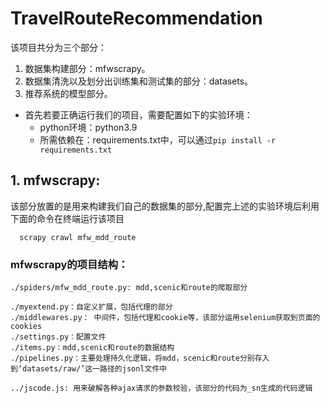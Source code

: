 # TravelRouteRecommendation
该项目共分为三个部分：
1. 数据集构建部分：mfwscrapy。
2. 数据集清洗以及划分出训练集和测试集的部分：datasets。
3. 推荐系统的模型部分。
- 首先若要正确运行我们的项目，需要配置如下的实验环境：
  - python环境：python3.9
  - 所需依赖在：requirements.txt中，可以通过```pip install -r requirements.txt```
## 1. mfwscrapy:
  该部分放置的是用来构建我们自己的数据集的部分,配置完上述的实验环境后利用下面的命令在终端运行该项目
```
  scrapy crawl mfw_mdd_route
```
### mfwscrapy的项目结构：
```
./spiders/mfw_mdd_route.py: mdd,scenic和route的爬取部分

./myextend.py：自定义扩展，包括代理的部分
./middlewares.py： 中间件，包括代理和cookie等，该部分运用selenium获取到页面的cookies
./settings.py：配置文件
./items.py：mdd,scenic和route的数据结构
./pipelines.py：主要处理持久化逻辑，将mdd，scenic和route分别存入到‘datasets/raw/’这一路径的jsonl文件中

../jscode.js: 用来破解各种ajax请求的参数校验，该部分的代码为_sn生成的代码逻辑
```


